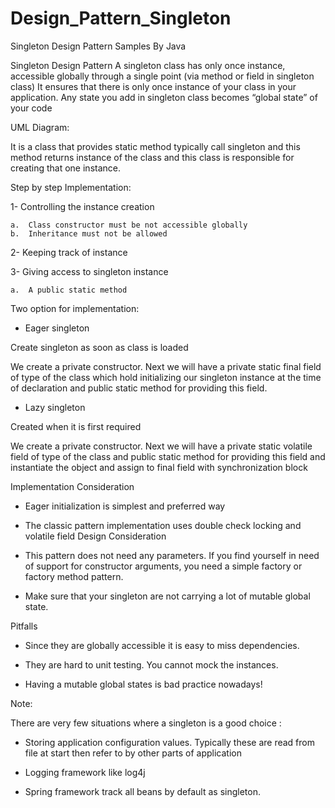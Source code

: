 # Design_Pattern_Singleton
Singleton Design Pattern Samples By Java

Singleton Design Pattern
A singleton class has only once instance, accessible globally through a single point (via method or field in singleton class)
It ensures that there is only once instance of your class in your application. Any state you add in singleton class becomes “global state” of your code

UML Diagram:

It is a class that provides static method typically call singleton and this method returns instance of the class and this class is responsible for creating that one instance.

Step by step Implementation:

  1-	Controlling the instance creation
  
    a.	Class constructor must be not accessible globally
    b.	Inheritance must not be allowed
    
  2-	Keeping track of instance
  
  3-	Giving access to singleton instance
  
    a.	A public static method
    
Two option for implementation:
-	Eager singleton

Create singleton as soon as class is loaded

We create a private constructor. Next we will have a private static final field of type of the class which hold initializing our singleton instance at the time of declaration and public static method for providing this field.

-	Lazy singleton

Created when it is first required

We create a private constructor. Next we will have a private static volatile field of type of the class and public static method for providing this field and instantiate the object and assign to final field with synchronization block 


Implementation Consideration

  -	Eager initialization is simplest and preferred way
  
  -	The classic pattern implementation uses double check locking and volatile field
  Design Consideration
  
  -	This pattern does not need any parameters. If you find yourself in need of support for constructor arguments, you need a simple factory or factory method pattern.
  
  -	Make sure that your singleton are not carrying  a lot of mutable global state.

Pitfalls

-	Since they are globally accessible it is easy to miss dependencies.

-	They are hard to unit testing. You cannot mock the instances.

-	Having a mutable global states is bad practice nowadays!

Note:

There are very few situations where a singleton is a good choice :

-	Storing application configuration values. Typically these are read from file at start then refer to by other parts of application

-	Logging framework like log4j

-	Spring framework track all beans by default  as singleton.

